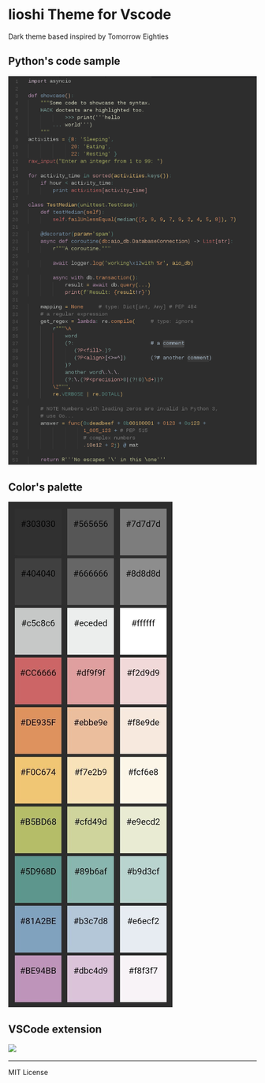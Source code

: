 # lioshi Theme for Vscode

Dark theme based inspired by Tomorrow Eighties

## Python's code sample
![](https://raw.githubusercontent.com/lioshi/vscode-lioshi-theme/master/images/code-python4.png)

## Color's palette
![](https://raw.githubusercontent.com/lioshi/vscode-lioshi-theme/master/images/colors-mini7.jpg)

## VSCode extension
![](https://marketplace.visualstudio.com/items?itemName=lioshi.vscode-lioshi-theme)

---

MIT License

    

